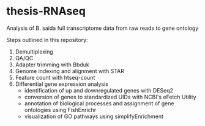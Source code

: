 # thesis-RNAseq
Analysis of B. saida full transcriptome data from raw reads to gene ontology

Steps outlined in this repository:
1. Demultiplexing
2. QA/QC
3. Adapter trimming with Bbduk
4. Genome indexing and alignment with STAR
5. Feature count with htseq-count
6. Differential gene expression analysis
   * identification of up and downregulated genes with DESeq2
   * conversion of genes to standardized UIDs with NCBI's eFetch Utility
   * annotation of biological processes and assignment of gene ontologies using FishEnrichr
   * visualization of GO pathways using simplifyEnrichment 

